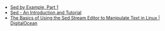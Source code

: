 * [Sed by Example, Part 1](http://www.funtoo.org/Sed_by_Example,_Part_1)
* [Sed - An Introduction and Tutorial](http://www.grymoire.com/Unix/Sed.html)
* [The Basics of Using the Sed Stream Editor to Manipulate Text in Linux | DigitalOcean](https://www.digitalocean.com/community/tutorials/the-basics-of-using-the-sed-stream-editor-to-manipulate-text-in-linux)
